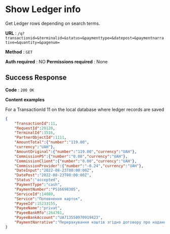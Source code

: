 # Show Ledger info

Get Ledger rows depending on search terms.

**URL** : `/q?transactionid=&terminalid=&status=&paymenttype=&datepost=&paymentnarrative=&quantity=&pagenum=`

**Method** : `GET`

**Auth required** : NO
**Permissions required** : None

## Success Response

**Code** : `200 OK`

**Content examples**

For a TransactionId 11 on the local database where ledger records are saved

```json
{
	"TransactionId":11,
	"RequestId":20120,
	"TerminalId":3516,
	"PartnerObjectId":1111,
	"AmountTotal":{"number":"119.00",
	"currency":"UAH"},
	"AmountOriginal":{"number":"119.00","currency":"UAH"},
	"CommissionPS":{"number":"0.08","currency":"UAH"},
	"CommissionClient":{"number":"0.00","currency":"UAH"},
	"CommissionProvider":{"number":"-0.24","currency":"UAH"},
	"DateInput":"2022-08-23T00:00:00Z",
	"DatePost":"2022-08-23T00:00:00Z",
	"Status":"accepted",
	"PaymentType":"cash",
	"PaymentNumber":"PS16698305",
	"ServiceId":14080,
	"Service":"Поповнення карток",
	"PayeeId":15233155,
	"PayeeName":"privat",
	"PayeeBankMfo":264761,
	"PayeeBankAccount":"UA713550970919423",
	"PaymentNarrative":"Перерахування коштів згідно договору про надання послуг А11/27122 від 19.11.2020 р.",
}
```
